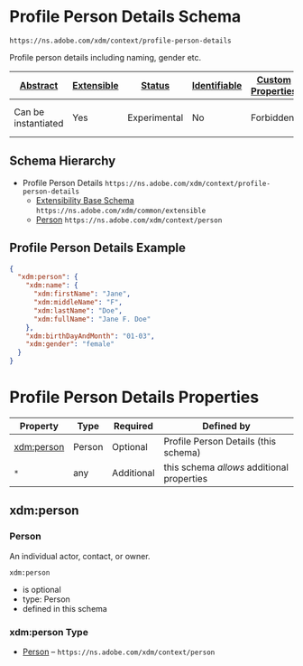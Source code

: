 
# Profile Person Details Schema

```
https://ns.adobe.com/xdm/context/profile-person-details
```

Profile person details including naming, gender etc.

| [Abstract](../../abstract.md) | [Extensible](../../extensions.md) | [Status](../../status.md) | [Identifiable](../../id.md) | [Custom Properties](../../extensions.md) | [Additional Properties](../../extensions.md) | Defined In |
|-------------------------------|-----------------------------------|---------------------------|-----------------------------|------------------------------------------|----------------------------------------------|------------|
| Can be instantiated | Yes | Experimental | No | Forbidden | Permitted | [context/profile-person-details.schema.json](context/profile-person-details.schema.json) |
## Schema Hierarchy

* Profile Person Details `https://ns.adobe.com/xdm/context/profile-person-details`
  * [Extensibility Base Schema](../common/extensible.schema.md) `https://ns.adobe.com/xdm/common/extensible`
  * [Person](person.schema.md) `https://ns.adobe.com/xdm/context/person`


## Profile Person Details Example
```json
{
  "xdm:person": {
    "xdm:name": {
      "xdm:firstName": "Jane",
      "xdm:middleName": "F",
      "xdm:lastName": "Doe",
      "xdm:fullName": "Jane F. Doe"
    },
    "xdm:birthDayAndMonth": "01-03",
    "xdm:gender": "female"
  }
}
```

# Profile Person Details Properties

| Property | Type | Required | Defined by |
|----------|------|----------|------------|
| [xdm:person](#xdmperson) | Person | Optional | Profile Person Details (this schema) |
| `*` | any | Additional | this schema *allows* additional properties |

## xdm:person
### Person

An individual actor, contact, or owner.

`xdm:person`
* is optional
* type: Person
* defined in this schema

### xdm:person Type


* [Person](person.schema.md) – `https://ns.adobe.com/xdm/context/person`




